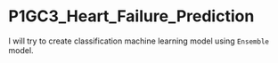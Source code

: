 # P1GC3_Heart_Failure_Prediction
I will try to create classification machine learning model using `Ensemble` model.
